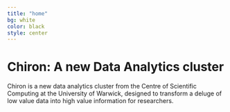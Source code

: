 ```yaml
---
title: "home"
bg: white
color: black
style: center
---
```


<span class="fa-stack subtlecircle" style="font-size:100px; background:rgba(36,191,206,0.1); box-shadow: none;">
  <i class="fa fa-circle fa-stack-2x text-white"></i>
  <i class="fa fa-sitemap fa-stack-1x text-turquoise"></i>
</span>

# Chiron: A new Data Analytics cluster

Chiron is a new data analytics cluster from the Centre of Scientific Computing at the University of Warwick, designed to transform a deluge of low value data into high value information for researchers.
